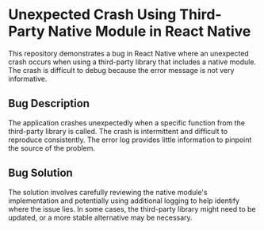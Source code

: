 # Unexpected Crash Using Third-Party Native Module in React Native

This repository demonstrates a bug in React Native where an unexpected crash occurs when using a third-party library that includes a native module. The crash is difficult to debug because the error message is not very informative.

## Bug Description
The application crashes unexpectedly when a specific function from the third-party library is called. The crash is intermittent and difficult to reproduce consistently.  The error log provides little information to pinpoint the source of the problem.

## Bug Solution
The solution involves carefully reviewing the native module's implementation and potentially using additional logging to help identify where the issue lies.  In some cases, the third-party library might need to be updated, or a more stable alternative may be necessary.